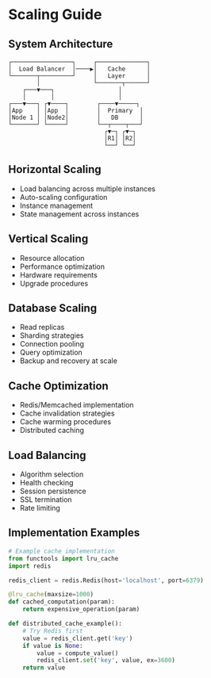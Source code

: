# Scaling Guide

## System Architecture
```
┌─────────────────┐     ┌──────────────┐
│  Load Balancer  │────▶│   Cache      │
└───────┬─────────┘     │   Layer      │
        │               └───────┬──────┘
    ┌───▼───┐                  │
    │       │                  │
┌───▼───┐ ┌▼────┐        ┌────▼─────┐
│App    │ │App  │        │  Primary  │
│Node 1 │ │Node2│        │   DB      │
└───────┘ └─────┘        └──┬────┬───┘
                           ┌▼─┐ ┌▼─┐
                           │R1│ │R2│
                           └──┘ └──┘
```

## Horizontal Scaling
- Load balancing across multiple instances
- Auto-scaling configuration
- Instance management
- State management across instances

## Vertical Scaling
- Resource allocation
- Performance optimization
- Hardware requirements
- Upgrade procedures

## Database Scaling
- Read replicas
- Sharding strategies
- Connection pooling
- Query optimization
- Backup and recovery at scale

## Cache Optimization
- Redis/Memcached implementation
- Cache invalidation strategies
- Cache warming procedures
- Distributed caching

## Load Balancing
- Algorithm selection
- Health checking
- Session persistence
- SSL termination
- Rate limiting

## Implementation Examples
```python
# Example cache implementation
from functools import lru_cache
import redis

redis_client = redis.Redis(host='localhost', port=6379)

@lru_cache(maxsize=1000)
def cached_computation(param):
    return expensive_operation(param)

def distributed_cache_example():
    # Try Redis first
    value = redis_client.get('key')
    if value is None:
        value = compute_value()
        redis_client.set('key', value, ex=3600)
    return value
```
